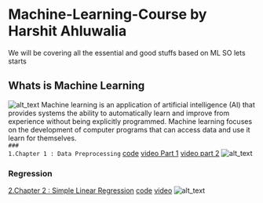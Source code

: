 # Machine-Learning-Course by Harshit Ahluwalia
We will be covering all the essential and good stuffs based on ML
SO lets starts

## Whats is Machine Learning
![alt_text](https://github.com/harshitahluwalia7895/Machine-Learning-Course/blob/master/Infographics/Machine%20Learning%20With%20Harshit%20Ahluwalia.png)
Machine learning is an application of artificial intelligence (AI) that provides systems the ability to automatically learn and improve from experience without being explicitly programmed. Machine learning focuses on the development of computer programs that can access data and use it learn for themselves.
<br>
<code>### 1.Chapter 1 : Data Preprocessing</code>
[code](https://github.com/harshitahluwalia7895/Machine-Learning-Course/tree/master/1.Data%20Preprocessing)
[video Part 1](https://youtu.be/iibEKN7md2Y)
[video part 2](https://youtu.be/ZxytrQBOwfA)
![alt_text](https://github.com/harshitahluwalia7895/Machine-Learning-Course/blob/master/Infographics/Data%20Preprocessing.png)

### Regression

[2.Chapter 2 : Simple Linear Regression]()
[code]()
[video]()
![alt_text](https://github.com/harshitahluwalia7895/Machine-Learning-Course/blob/master/Infographics/Simple%20Linear%20Regression.jpg)

